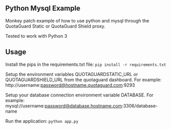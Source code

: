 Python Mysql Example
--
Monkey patch example of how to use python and mysql through the QuotaGuard Static or QuotaGuard Shield proxy.

Tested to work with Python 3

## Usage
Install the pips in the requirements.txt file: `pip install -r requirements.txt`

Setup the environment variables QUOTAGUARDSTATIC_URL or QUOTAGUARDSHIELD_URL from the quotaguard dashboard. For example: http://username:password@hostname.quotaguard.com:9293

Setup your database connection environment variable DATABASE.  For example: mysql://username:password@database.hostname.com:3306/database-name

Run the application: `python app.py`
